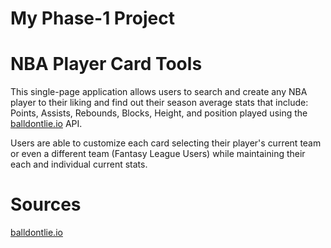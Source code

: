# My Phase-1 Project

# NBA Player Card Tools

This single-page application allows users to search and create any NBA player to their liking and find out their season average stats that include: Points, Assists, Rebounds, Blocks, Height, and position played using the [balldontlie.io](https://www.balldontlie.io/#getting-started) API.

Users are able to customize each card selecting their player's current team or even a different team (Fantasy League Users) while maintaining their each and individual current stats.

# Sources

[balldontlie.io](https://www.balldontlie.io/#getting-started)
